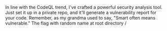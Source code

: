 In line with the CodeQL trend, I've crafted a powerful security analysis tool. Just set it up in a private repo, and it'll generate a vulnerability report for your code. Remember, as my grandma used to say, "Smart often means vulnerable."
The flag with random name at root directory /
